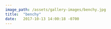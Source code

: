 ```yaml
---
image_path: /assets/gallery-images/benchy.jpg
title:  "benchy"
date:   2017-10-13 14:00:18 -0700
---
```


